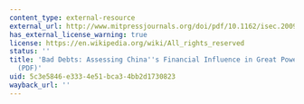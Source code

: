 ```yaml
---
content_type: external-resource
external_url: http://www.mitpressjournals.org/doi/pdf/10.1162/isec.2009.34.2.7
has_external_license_warning: true
license: https://en.wikipedia.org/wiki/All_rights_reserved
status: ''
title: 'Bad Debts: Assessing China''s Financial Influence in Great Power Politics."
  (PDF)'
uid: 5c3e5846-e333-4e51-bca3-4bb2d1730823
wayback_url: ''
---
```

